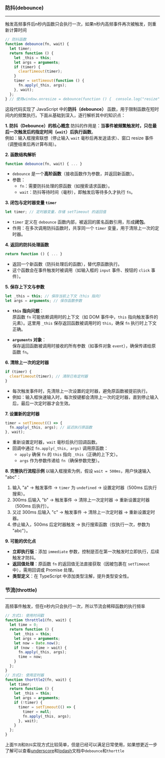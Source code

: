 ### 防抖(debounce)
---
触发高频事件后n秒内函数只会执行一次，如果n秒内高频事件再次被触发，则重新计算时间
```javascript
// 防抖函数
function debounce(fn, wait) {
  let timer;
  return function () {
    let _this = this;
    let args = arguments;
    if (timer) {
      clearTimeout(timer);
    }
    timer = setTimeout(function () {
      fn.apply(_this, args);
    }, wait);
  };
} // 使用window.onresize = debounce(function () {  console.log("resize");}, 500);
```
这段代码实现了 JavaScript 中的**防抖（debounce）** 函数，用于限制函数在短时间内的频繁执行。下面从基础到深入，逐行解析其中的知识点：


**1. 防抖（Debounce）的核心概念**
防抖的作用是：**当事件被频繁触发时，只在最后一次触发后的指定时间（`wait`）后执行函数**。  
例如：输入框搜索联想（停止输入 `wait` 毫秒后再发送请求）、窗口 resize 事件（调整结束后再计算布局）。


**2. 函数结构解析**
```javascript
function debounce(fn, wait) { ... }
```
- `debounce` 是一个**高阶函数**（接收函数作为参数，并返回新函数）。
- 参数：
  - `fn`：需要防抖处理的原函数（如搜索请求函数）。
  - `wait`：防抖等待时间（毫秒），即触发后等待多久才执行 `fn`。


**3. 闭包与定时器变量 `timer`**
```javascript
let timer; // 定时器变量，存储 setTimeout 的返回值
```
- `timer` 定义在 `debounce` 函数内部，被返回的匿名函数引用，形成**闭包**。
- 作用：在多次调用防抖函数时，共享同一个 `timer` 变量，用于清除上一次的定时器。


**4. 返回的防抖处理函数**
```javascript
return function () { ... }
```
- 返回一个新函数（防抖处理后的函数），替代原函数执行。
- 这个函数会在事件触发时被调用（如输入框的 `input` 事件、按钮的 `click` 事件）。


**5. 保存上下文与参数**
```javascript
let _this = this; // 保存当前上下文（this 指向）
let args = arguments; // 保存函数参数
```
- **`this` 指向问题**：  
  原函数 `fn` 可能依赖调用时的上下文（如 DOM 事件中，`this` 指向触发事件的元素）。这里用 `_this` 保存返回函数被调用时的 `this`，确保 `fn` 执行时上下文正确。
  
- **`arguments` 对象**：  
  保存返回函数被调用时接收的所有参数（如事件对象 `event`），确保传递给原函数 `fn`。


**6. 清除上一次的定时器**
```javascript
if (timer) {
  clearTimeout(timer); // 清除已有定时器
}
```
- 每次触发事件时，先清除上一次设置的定时器，避免原函数被提前执行。
- 例如：输入框快速输入时，每次按键都会清除上一次的定时器，直到停止输入后，最后一次定时器才会生效。


**7. 设置新的定时器**
```javascript
timer = setTimeout(() => {
  fn.apply(_this, args); // 延迟执行原函数
}, wait);
```
- 重新设置定时器，`wait` 毫秒后执行回调函数。
- 回调中通过 `fn.apply(_this, args)` 调用原函数：
  - `apply` 确保 `fn` 的 `this` 指向 `_this`（正确的上下文）。
  - `args` 作为参数传递给 `fn`（确保参数完整）。


**8. 完整执行流程示例**
以输入框搜索为例，假设 `wait = 500ms`，用户快速输入 "abc"：
1. 输入 "a" → 触发事件 → `timer` 为 `undefined` → 设置定时器（500ms 后执行搜索）。
2. 300ms 后输入 "b" → 触发事件 → 清除上一次定时器 → 重新设置定时器（500ms 后执行）。
3. 又过 300ms 后输入 "c" → 触发事件 → 清除上一次定时器 → 重新设置定时器。
4. 停止输入，500ms 后定时器触发 → 执行搜索函数（仅执行一次，参数为 "abc"）。


**9. 可能的优化点**
- **立即执行版**：添加 `immediate` 参数，控制是否在第一次触发时立即执行，后续触发才防抖。
- **返回值处理**：原函数 `fn` 的返回值无法直接获取（因被包裹在 `setTimeout` 中），需用回调或 Promise 处理。
- **类型定义**：在 TypeScript 中添加类型注解，提升类型安全性。

### 节流(throttle)
---
高频事件触发，但在n秒内只会执行一次，所以节流会稀释函数的执行频率
```javascript
// 方式1: 使用时间戳
function throttle1(fn, wait) {
  let time = 0;
  return function () {
    let _this = this;
    let args = arguments;
    let now = Date.now();
    if (now - time > wait) {
      fn.apply(_this, args);
      time = now;
    }
  };
}
// 方式2: 使用定时器
function thorttle2(fn, wait) {
  let timer;
  return function () {
    let _this = this;
    let args = arguments;
    if (!timer) {
      timer = setTimeout(() => {
        timer = null;
        fn.apply(_this, args);
      }, wait);
    }
  };
}

```

上面`节流`和`防抖`实现方式比较简单，但是已经可以满足日常使用，如果想更近一步了解可以查看[underscore](https://www.bootcss.com/p/underscore/)和[lodash](https://www.lodashjs.com/docs/latest)文档中`debounce`和`thorttle`